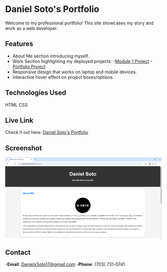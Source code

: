 # Daniel Soto's Portfolio

Welcome to my professional portfolio! This site showcases my story and work as a web developer.

## Features
- About Me section introducing myself.
- Work Section highlighting my deployed projects:
  -[Module 1 Project](https://realdanielsoto.github.io/Module-1)
  -[Portfolio Project](https://realdanielsoto.github.io/modc2/)
- Responsive design that works on laptop and mobile devices.
- Interactive hover effect on project boxes/options.

## Technologies Used
HTML
CSS

## Live Link
Check it out here: [Daniel Soto's Portfolio](https://realdanielsoto.github.io/modc2/)

## Screenshot
![Portfolio Screenshot](assets/images/portfolio.png)

## Contact
-**Email**: [DanielxSoto17@gmail.com](mailto:DanielxSoto17@gmail.com)
-**Phone**: (703) 731-0741